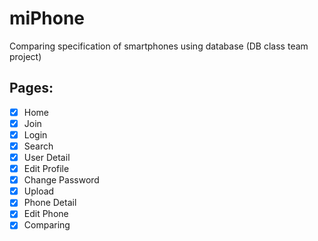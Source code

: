 # miPhone

Comparing specification of smartphones using database (DB class team project)

## Pages:

- [x] Home
- [x] Join
- [x] Login
- [x] Search
- [x] User Detail
- [x] Edit Profile
- [x] Change Password
- [x] Upload
- [x] Phone Detail
- [x] Edit Phone
- [x] Comparing
